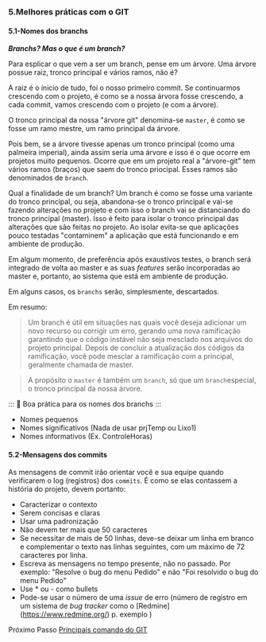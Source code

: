 ### 5.Melhores práticas com o GIT


#### 5.1-Nomes dos branchs

***Branchs? Mas o que é um branch?***

Para esplicar o que vem a ser um branch, pense em um árvore. Uma árvore possue raiz, tronco principal e vários ramos, não é?

A raiz é o ínicio de tudo, foi o nosso primeiro commit. Se continuarmos crescendo com o projeto, é como se a nossa árvora fosse crescendo, a cada commit, vamos crescendo com o projeto (e com a árvore).

O tronco principal da nossa "árvore git" denomina-se `master`, é como se fosse um ramo mestre, um ramo principal da árvore. 

Pois bem, se a árvore tivesse apenas um tronco principal (como uma palmeira imperial), ainda assim seria uma árvore e isso é o que ocorre em projetos muito pequenos. Ocorre que em um projeto real a "árvore-git" tem vários ramos (braços) que saem do tronco priocipal. Esses ramos são denominados de `branch`.

Qual a finalidade de um branch? Um branch é como se fosse uma variante do tronco principal, ou seja, abandona-se o tronco principal e vai-se fazendo alterações no projeto e com isso o branch vai se distanciando do tronco principal (master). Isso é feito para isolar o tronco principal das alterações que são feitas no projeto. Ao isolar evita-se que aplicações pouco testadas "contaminem" a aplicação que está funcionando e em ambiente de produção.

Em algum momento, de preferência após exaustivos testes, o branch será integrado de volta ao master e as suas *features* serão incorporadas ao master e, portanto, ao sistema que está em ambiente de produção. 

Em alguns casos, os `branchs` serão, simplesmente, descartados.

Em resumo:

> Um branch é útil em situações nas quais você deseja adicionar um novo recurso ou corrigir um erro, gerando uma nova ramificação garantindo que o código instável não seja mesclado nos arquivos do projeto principal. Depois de concluir a atualização dos códigos da ramificação, você pode mesclar a ramificação com a principal, geralmente chamada de master.

>A propósito o `master` é também um `branch`, só que um `branch`especial, o tronco principal da nossa árvore. 

::: :pushpin: Boa prática para os nomes dos branchs :::

- Nomes pequenos
- Nomes significativos (Nada de usar prjTemp ou Lixo1)
- Nomes informativos (Ex. ControleHoras)

#### 5.2-Mensagens dos commits

As mensagens de commit irão orientar você e sua equipe quando verificarem o log (registros) dos `commits`. É como se elas contassem a história do projeto, devem portanto:

- Caracterizar o contexto 
- Serem concisas e claras
- Usar uma padronização
- Não devem ter mais que 50 caracteres
- Se necessitar de mais de 50 linhas, deve-se deixar um linha em branco e complementar o texto nas linhas seguintes, com um máximo de 72 caracteres por linha.
- Escreva as mensagens no tempo presente, não no passado. Por exemplo: "Resolve o bug do menu Pedido" e não "Foi resolvido o bug do menu Pedido"
- Use * ou  - como bullets
- Pode-se usar o número de uma *issue* de erro (número de registro em um sistema de *bug tracker* como o [Redmine] (https://www.redmine.org/) p. exemplo )

Próximo Passo [Principais comando  do GIT](/LogGit/README.md)


